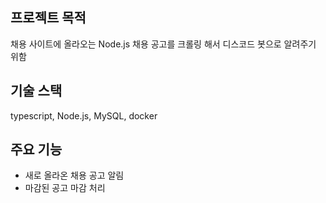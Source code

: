 ## 프로젝트 목적
채용 사이트에 올라오는 Node.js 채용 공고를 크롤링 해서 디스코드 봇으로 알려주기 위함

## 기술 스택
typescript, Node.js, MySQL, docker

## 주요 기능
- 새로 올라온 채용 공고 알림
- 마감된 공고 마감 처리

